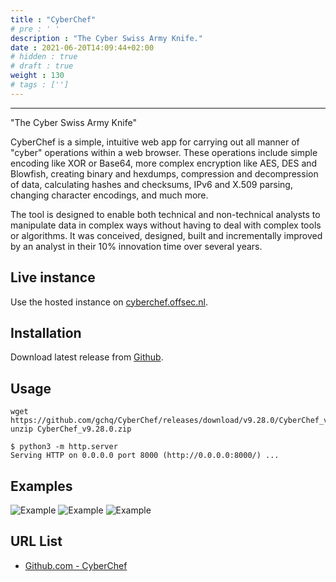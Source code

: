 ```yaml
---
title : "CyberChef"
# pre : ' '
description : "The Cyber Swiss Army Knife."
date : 2021-06-20T14:09:44+02:00
# hidden : true
# draft : true
weight : 130
# tags : ['']
---
```


---

"The Cyber Swiss Army Knife"

CyberChef is a simple, intuitive web app for carrying out all manner of "cyber" operations within a web browser. These operations include simple encoding like XOR or Base64, more complex encryption like AES, DES and Blowfish, creating binary and hexdumps, compression and decompression of data, calculating hashes and checksums, IPv6 and X.509 parsing, changing character encodings, and much more.

The tool is designed to enable both technical and non-technical analysts to manipulate data in complex ways without having to deal with complex tools or algorithms. It was conceived, designed, built and incrementally improved by an analyst in their 10% innovation time over several years.

## Live instance

Use the hosted instance on [cyberchef.offsec.nl](https://cyberchef.offsec.nl).

## Installation

Download latest release from [Github](https://github.com/gchq/CyberChef/releases).

## Usage

```plain
wget https://github.com/gchq/CyberChef/releases/download/v9.28.0/CyberChef_v9.28.0.zip
unzip CyberChef_v9.28.0.zip

$ python3 -m http.server   
Serving HTTP on 0.0.0.0 port 8000 (http://0.0.0.0:8000/) ...
```

## Examples

![Example](images/example.png)
![Example](images/example1.png)
![Example](images/example2.png)

## URL List

- [Github.com - CyberChef](https://github.com/gchq/CyberChef)
